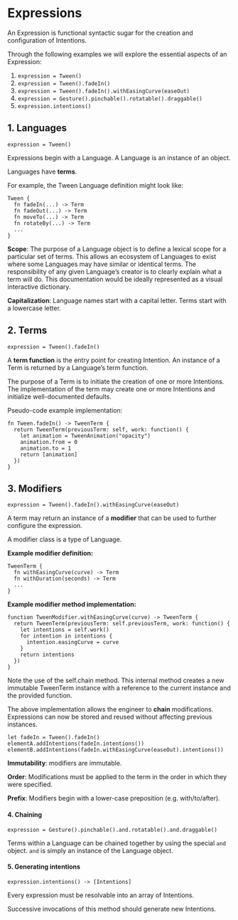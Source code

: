 # Expressions

An Expression is functional syntactic sugar for the creation and configuration of Intentions.

Through the following examples we will explore the essential aspects of an Expression:

1. `expression = Tween()`
2. `expression = Tween().fadeIn()`
3. `expression = Tween().fadeIn().withEasingCurve(easeOut)`
4. `expression = Gesture().pinchable().rotatable().draggable()`
5. `expression.intentions()`

## 1. Languages

    expression = Tween()

Expressions begin with a Language. A Language is an instance of an object.

Languages have **terms**.

For example, the Tween Language definition might look like:

    Tween {
      fn fadeIn(...) -> Term
      fn fadeOut(...) -> Term
      fn moveTo(...) -> Term
      fn rotateBy(...) -> Term
      ...
    }

**Scope**: The purpose of a Language object is to define a lexical scope for a particular set of terms. This allows an ecosystem of Languages to exist where some Languages may have similar or identical terms. The responsibility of any given Language’s creator is to clearly explain what a term will do. This documentation would be ideally represented as a visual interactive dictionary.

**Capitalization**: Language names start with a capital letter. Terms start with a lowercase letter.

## 2. Terms

    expression = Tween().fadeIn()

A **term function** is the entry point for creating Intention. An instance of a Term is returned by a Language’s term function.

The purpose of a Term is to initiate the creation of one or more Intentions. The implementation of the term may create one or more Intentions and initialize well-documented defaults.

Pseudo-code example implementation:

    fn Tween.fadeIn() -> TweenTerm {
      return TweenTerm(previousTerm: self, work: function() {
        let animation = TweenAnimation("opacity")
        animation.from = 0
        animation.to = 1
        return [animation]
      })
    }

## 3. Modifiers

    expression = Tween().fadeIn().withEasingCurve(easeOut)

A term may return an instance of a **modifier** that can be used to further configure the expression.

A modifier class is a type of Language.

**Example modifier definition:**

    TweenTerm {
      fn withEasingCurve(curve) -> Term
      fn withDuration(seconds) -> Term
      ...
    }

**Example modifier method implementation:**

    function TweenModifier.withEasingCurve(curve) -> TweenTerm {
      return TweenTerm(previousTerm: self.previousTerm, work: function() {
        let intentions = self.work()
        for intention in intentions {
          intention.easingCurve = curve
        }
        return intentions
      })
    }

Note the use of the self.chain method. This internal method creates a new immutable TweenTerm instance with a reference to the current instance and the provided function.

The above implementation allows the engineer to **chain** modifications. Expressions can now be stored and reused without affecting previous instances.

    let fadeIn = Tween().fadeIn()
    elementA.addIntentions(fadeIn.intentions())
    elementB.addIntentions(fadeIn.withEasingCurve(easeOut).intentions())

**Immutability**: modifiers are immutable.

**Order**: Modifications must be applied to the term in the order in which they were specified.

**Prefix**: Modifiers begin with a lower-case preposition (e.g. with/to/after).

#### 4. Chaining

    expression = Gesture().pinchable().and.rotatable().and.draggable()

Terms within a Language can be chained together by using the special `and` object. `and` is simply an instance of the Language object.

#### 5. Generating intentions

    expression.intentions() -> [Intentions]

Every expression must be resolvable into an array of Intentions.

Successive invocations of this method should generate new Intentions.